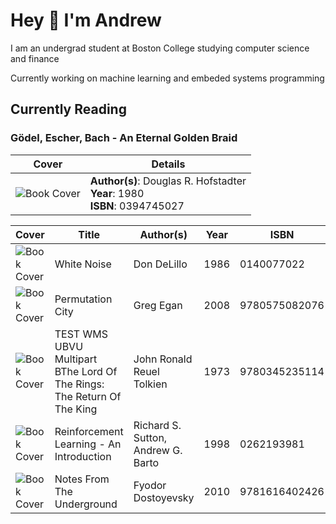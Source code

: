 # Hey 👋 I'm Andrew

I am an undergrad student at Boston College studying computer science and finance

Currently working on machine learning and embeded systems programming

## Currently Reading

### Gödel, Escher, Bach - An Eternal Golden Braid

| Cover | Details |
| ----- | ------- |
| ![Book Cover](https://covers.openlibrary.org/b/isbn/0394745027-M.jpg) | **Author(s)**: Douglas R. Hofstadter<br>**Year**: 1980<br>**ISBN**: 0394745027 |

| Cover | Title | Author(s) | Year | ISBN |
| ----- | ----- | --------- | ---- | ---- |
| ![Book Cover](https://covers.openlibrary.org/b/isbn/0140077022-S.jpg) | White Noise | Don DeLillo | 1986 | 0140077022 |
| ![Book Cover](https://covers.openlibrary.org/b/isbn/9780575082076-S.jpg) | Permutation City | Greg Egan | 2008 | 9780575082076 |
| ![Book Cover](https://covers.openlibrary.org/b/isbn/9780345235114-S.jpg) | TEST WMS UBVU Multipart BThe Lord Of The Rings: The Return Of The King | John Ronald Reuel Tolkien | 1973 | 9780345235114 |
| ![Book Cover](https://covers.openlibrary.org/b/isbn/0262193981-S.jpg) | Reinforcement Learning - An Introduction | Richard S. Sutton, Andrew G. Barto | 1998 | 0262193981 |
| ![Book Cover](https://covers.openlibrary.org/b/isbn/9781616402426-S.jpg) | Notes From The Underground | Fyodor Dostoyevsky | 2010 | 9781616402426 |
